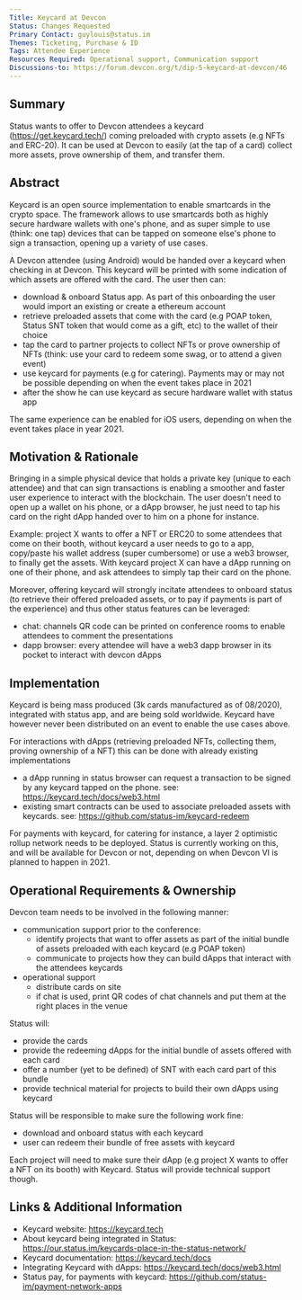 ```yaml
---
Title: Keycard at Devcon
Status: Changes Requested
Primary Contact: guylouis@status.im
Themes: Ticketing, Purchase & ID
Tags: Attendee Experience
Resources Required: Operational support, Communication support
Discussions-to: https://forum.devcon.org/t/dip-5-keycard-at-devcon/46
---
```


## Summary

Status wants to offer to Devcon attendees a keycard (https://get.keycard.tech/) coming preloaded with crypto assets (e.g NFTs and ERC-20). It can be used at Devcon to easily (at the tap of a card) collect more assets, prove ownership of them, and transfer them.

## Abstract

Keycard is an open source implementation to enable smartcards in the crypto space. The framework allows to use smartcards both as highly secure hardware wallets with one's phone, and as super simple to use (think: one tap) devices that can be tapped on someone else's phone to sign a transaction, opening up a variety of use cases.

A Devcon attendee (using Android) would be handed over a keycard when checking in at Devcon. This keycard will be printed with some indication of which assets are offered with the card. The user then can:

- download & onboard Status app. As part of this onboarding the user would import an existing or create a ethereum account
- retrieve preloaded assets that come with the card (e.g POAP token, Status SNT token that would come as a gift, etc) to the wallet of their choice
- tap the card to partner projects to collect NFTs or prove ownership of NFTs (think: use your card to redeem some swag, or to attend a given event)
- use keycard for payments (e.g for catering). Payments may or may not be possible depending on when the event takes place in 2021
- after the show he can use keycard as secure hardware wallet with status app

The same experience can be enabled for iOS users, depending on when the event takes place in year 2021.

## Motivation & Rationale

Bringing in a simple physical device that holds a private key (unique to each attendee) and that can sign transactions is enabling a smoother and faster user experience to interact with the blockchain. The user doesn't need to open up a wallet on his phone, or a dApp browser, he just need to tap his card on the right dApp handed over to him on a phone for instance.

Example: project X wants to offer a NFT or ERC20 to some attendees that come on their booth, without keycard a user needs to go to a app, copy/paste his wallet address (super cumbersome) or use a web3 browser, to finally get the assets. With keycard project X can have a dApp running on one of their phone, and ask attendees to simply tap their card on the phone.

Moreover, offering keycard will strongly incitate attendees to onboard status (to retrieve their offered preloaded assets, or to pay if payments is part of the experience) and thus other status features can be leveraged:

- chat: channels QR code can be printed on conference rooms to enable attendees to comment the presentations
- dapp browser: every attendee will have a web3 dapp browser in its pocket to interact with devcon dApps

## Implementation

Keycard is being mass produced (3k cards manufactured as of 08/2020), integrated with status app, and are being sold worldwide. Keycard have however never been distributed on an event to enable the use cases above.

For interactions with dApps (retrieving preloaded NFTs, collecting them, proving ownership of a NFT) this can be done with already existing implementations

- a dApp running in status browser can request a transaction to be signed by any keycard tapped on the phone. see: https://keycard.tech/docs/web3.html
- existing smart contracts can be used to associate preloaded assets with keycards. see: https://github.com/status-im/keycard-redeem

For payments with keycard, for catering for instance, a layer 2 optimistic rollup network needs to be deployed. Status is currently working on this, and will be available for Devcon or not, depending on when Devcon VI is planned to happen in 2021.

## Operational Requirements & Ownership

Devcon team needs to be involved in the following manner:

- communication support prior to the conference:
  - identify projects that want to offer assets as part of the initial bundle of assets preloaded with each keycard (e.g POAP token)
  - communicate to projects how they can build dApps that interact with the attendees keycards
- operational support
  - distribute cards on site
  - if chat is used, print QR codes of chat channels and put them at the right places in the venue

Status will:

- provide the cards
- provide the redeeming dApps for the initial bundle of assets offered with each card
- offer a number (yet to be defined) of SNT with each card part of this bundle
- provide technical material for projects to build their own dApps using keycard

Status will be responsible to make sure the following work fine:

- download and onboard status with each keycard
- user can redeem their bundle of free assets with keycard

Each project will need to make sure their dApp (e.g project X wants to offer a NFT on its booth) with Keycard. Status will provide technical support though.

## Links & Additional Information

- Keycard website: https://keycard.tech
- About keycard being integrated in Status: https://our.status.im/keycards-place-in-the-status-network/
- Keycard documentation: https://keycard.tech/docs
- Integrating Keycard with dApps: https://keycard.tech/docs/web3.html
- Status pay, for payments with keycard: https://github.com/status-im/payment-network-apps
